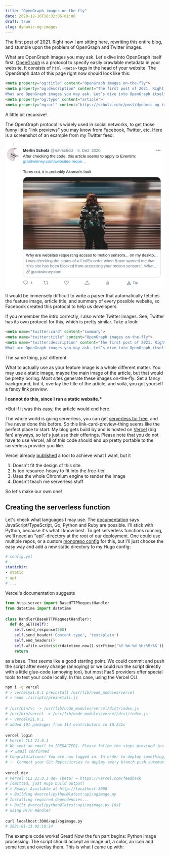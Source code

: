 ```yaml
---
title: "OpenGraph images on-the-fly"
date: 2020-12-16T18:32:06+01:00
draft: true
slug: dynamic-og-images
---
```


The first post of 2021. Right now I am sitting here, rewriting this entire blog, and stumble upon the problem of OpenGraph and Twitter images.

What are OpenGraph images you may ask. Let's dive into OpenGraph itself first. [OpenGraph](https://ogp.me/) is a protocol to specify easily crawlable metadata in your website. It consists of ```html <meta>``` tags in the head of your website. The OpenGraph data of this page right now should look like this:

<!--more-->

```html
<meta property="og:title" content="OpenGraph images on-the-fly">
<meta property="og:description" content="The first post of 2021. Right now I am sitting here, rewriting this entire blog, and stumble upon the problem of OpenGraph and Twitter images.
What are OpenGraph images you may ask. Let’s dive into OpenGraph itself first. OpenGraph is a protocol to specify easily crawlable metadata in your website. It consists of html <meta> tags in the head of your website. The OpenGraph data of this page right now look like this:">
<meta property="og:type" content="article">
<meta property="og:url" content="https://scholz.ruhr/post/dynamic-og-images/">
```

A little bit recursive!

The OpenGraph protocol is widely used in social networks, to get those funny little "link previews" you may know from Facebook, Twitter, etc. Here is a screenshot of an example from my Twitter feed:

![Link Preview Example](example1.png)

It would be immensely difficult to write a parser that automatically fetches the feature image, article title, and summary of every possible website, so Facebook created this protocol to help us developers.

If you remember the intro correctly, I also wrote Twitter images. See, Twitter has its own protocol for this, which is pretty similar. Take a look:

```html
<meta name="twitter:card" content="summary">
<meta name="twitter:title" content="OpenGraph images on-the-fly">
<meta name="twitter:description" content="The first post of 2021. Right now I am sitting here, rewriting this entire blog, and stumble upon the problem of OpenGraph and Twitter images.
What are OpenGraph images you may ask. Let’s dive into OpenGraph itself first. OpenGraph is a protocol to specify easily crawlable metadata in your website. It consists of html <meta> tags in the head of your website. The OpenGraph data of this page right now should look like this:">
```

The same thing, just different.

What to actually use as your feature image is a whole different matter. You may use a static image, maybe the main image of the article, but that would be pretty boring. Most sites generate these images on-the-fly: Set a fancy background, tint it, overlay the title of the article, and voilà, you got yourself a fancy link preview.

**I cannot do this, since I run a static website.\***

\*But if it was this easy, the article would end here.

The whole world is going serverless, you can get [serverless for free](https://vercel.com/pricing), and I've never done this before. So this link-card-preview-thing seems like the perfect place to start. My blog gets build by and is hosted on [Vercel](https://vercel.com/) (big fan) anyways, so let's just use their offerings. Please note that you do not have to use Vercel, all of this code should end up pretty portable to the serverless provider you like.

Vercel already [published](https://og-image.vercel.app/) a tool to achieve what I want, but it
1. Doesn't fit the design of this site
2. Is too resource-heavy to fit into the free-tier
3. Uses the whole Chromium engine to render the image
4. Doesn't teach me serverless stuff

So let's make our own one!

## Creating the serverless function

Let's check what languages I may use. The [documentation](https://vercel.com/docs/serverless-functions/supported-languages) says JavaScript/TypeScript, Go, Python and Ruby are possible. I'll stick with Python, because it's what I know best. To get serverless functions running, we'll need an "api"-directory at the root of our deployment. One could use multiple repos, or a custom [monorepo config](https://vercel.com/blog/monorepos) for this, but I'll just choose the easy way and add a new static directory to my Hugo config:

```yaml
# config.yml
# ...
staticDir:
- static
- api
# ...
```

Vercel's documentation suggests
```python
from http.server import BaseHTTPRequestHandler
from datetime import datetime

class handler(BaseHTTPRequestHandler):
  def do_GET(self):
    self.send_response(200)
    self.send_header('Content-type', 'text/plain')
    self.end_headers()
    self.wfile.write(str(datetime.now().strftime('%Y-%m-%d %H:%M:%S')).encode())
    return
```

as a base. That seems like a good starting point. We could commit and push the script after every change (annoying) or we could run the script directly with a little glue-code (annoying too), but most FaaS providers offer special tools to test your code locally. In this case, using the Vercel CLI.

```bash
npm i -g vercel
# > vercel@21.0.1 preinstall /usr/lib/node_modules/vercel
# > node ./scripts/preinstall.js

# /usr/bin/vc -> /usr/lib/node_modules/vercel/dist/index.js
# /usr/bin/vercel -> /usr/lib/node_modules/vercel/dist/index.js
# + vercel@21.0.1
# added 101 packages from 114 contributors in 10.241s

vercel login
# Vercel CLI 21.0.1
# We sent an email to [REDACTED]. Please follow the steps provided inside it and make sure the security code matches [REDACTED].
# ✔ Email confirmed
# Congratulations! You are now logged in. In order to deploy something, run `vercel`.
# 💡  Connect your Git Repositories to deploy every branch push automatically (https://vercel.link/git).

vercel dev
# Vercel CLI 21.0.1 dev (beta) — https://vercel.com/feedback
# [omitted, just Hugo build output]
# > Ready! Available at http://localhost:3000
# > Building @vercel/python@latest:api/ogimage.py
# Installing required dependencies...
# > Built @vercel/python@latest:api/ogimage.py [6s]
# using HTTP Handler

curl localhost:3000/api/ogimage.py
# 2021-01-11 02:10:14
```

The example code works! Great! Now the fun part begins: Python image processing. The script should accept an image url, a color, an icon and some text and overlay them. This is what I came up with: